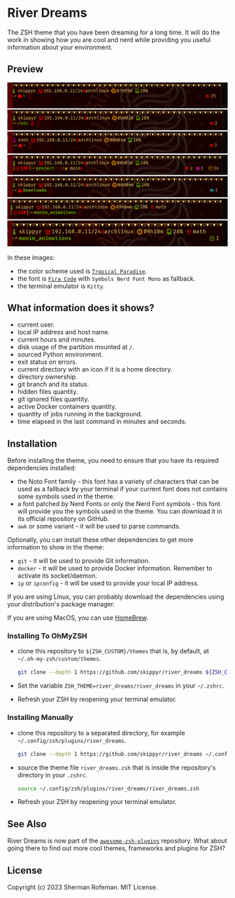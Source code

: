 # River Dreams

The ZSH theme that you have been dreaming for a long time. It will do the work in showing how you are cool and nerd while providing you useful information about your environment.


## Preview

![](preview/preview_0.png)
![](preview/preview_1.png)
![](preview/preview_2.png)
![](preview/preview_3.png)
![](preview/preview_4.png)
![](preview/preview_5.png)
![](preview/preview_6.png)

In these images:
  + the color scheme used is [`Tropical Paradise`](https://github.com/skippyr/tropical_paradise).
  + the font is [`Fira Code`](https://github.com/tonsky/FiraCode) with `Symbols Nerd Font Mono` as fallback.
  + the terminal emulator is `Kitty`.


## What information does it shows?
  + current user.
  + local IP address and host name.
  + current hours and minutes.
  + disk usage of the partition mounted at `/`.
  + sourced Python environment.
  + exit status on errors.
  + current directory with an icon if it is a home directory.
  + directory ownership.
  + git branch and its status.
  + hidden files quantity.
  + git ignored files quantity.
  + active Docker containers quantity.
  + quantity of jobs running in the background.
  + time elapsed in the last command in minutes and seconds.

## Installation

Before installing the theme, you need to ensure that you have its required
dependencies installed:
  + the Noto Font family - this font has a variety of characters that can
    be used as a fallback by your terminal if your current font does not
    contains some symbols used in the theme.
  + a font patched by Nerd Fonts or only the Nerd Font symbols - this font will
    provide you the symbols used in the theme. You can download it in its
    official repository on GitHub.
  + `awk` or some variant - it will be used to parse commands.

Optionally, you can install these other dependencies to get more information
to show in the theme:
  + `git` - it will be used to provide Git information.
  + `docker` - it will be used to provide Docker information. Remember to
     activate its socket/daemon.
  + `ip` or `ipconfig` - it will be used to provide your local IP address.

If you are using Linux, you can probably download the dependencies using
your distribution's package manager.

If you are using MacOS, you can use [HomeBrew](https://brew.sh).

### Installing To OhMyZSH
  + clone this repository to `${ZSH_CUSTOM}/themes` that is, by default, at
    `~/.oh-my-zsh/custom/themes`.

    ```bash
    git clone --depth 1 https://github.com/skippyr/river_dreams ${ZSH_CUSTOM:-~/.oh-my-zsh/custom}/themes/river_dreams
    ```
  + Set the variable `ZSH_THEME=river_dreams/river_dreams` in your `~/.zshrc`.
  + Refresh your ZSH by reopening your terminal emulator.

### Installing Manually
  + clone this repository to a separated directory, for example
    `~/.config/zsh/plugins/river_dreams`.

    ```bash
    git clone --depth 1 https://github.com/skippyr/river_dreams ~/.config/zsh/plugins/river_dreams
    ```
  + source the theme file `river_dreams.zsh` that is inside the repository's
    directory in your `.zshrc`.

    ```bash
    source ~/.config/zsh/plugins/river_dreams/river_dreams.zsh
    ```
  + Refresh your ZSH by reopening your terminal emulator.

## See Also

River Dreams is now part of the [`awesome-zsh-plugins`](https://github.com/unixorn/awesome-zsh-plugins) repository. What about
going there to find out more cool themes, frameworks and plugins for ZSH?


## License

Copyright (c) 2023 Sherman Rofeman. MIT License.
